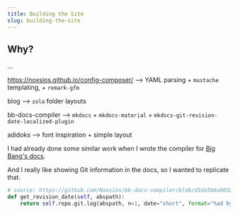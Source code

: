 ```yaml
---
title: Building the Site
slug: building-the-site
---
```


## Why?

...

<https://noxsios.github.io/config-composer/> --> YAML parsing + `mustache` templating, + `remark-gfm`

blog --> `zola` folder layouts

bb-docs-compiler --> `mkdocs` + `mkdocs-material` + `mkdocs-git-revision-date-localized-plugin`

adidoks --> font inspiration + simple layout

I had already done some similar work when I wrote the compiler for [Big Bang's docs](https://docs-bigbang.dso.mil).

And I really like showing Git information in the docs, so I wanted to replicate that.

```python
# source: https://github.com/Noxsios/bb-docs-compiler/blob/d5da5b6a90108570c018b98ac30bc9da6807c610/docs-compiler/repo.py#L46-47
def get_revision_date(self, abspath):
    return self.repo.git.log(abspath, n=1, date="short", format="%ad by %cn")
```
